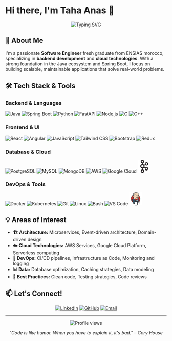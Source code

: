 # Hi there, I'm Taha Anas 👋

<div align="center">
  
[![Typing SVG](https://readme-typing-svg.herokuapp.com?font=Fira+Code&weight=500&size=22&pause=1000&color=2196F3&center=true&vCenter=true&width=600&lines=Taha+Anas;Software+Engineer;Backend+Development+Enthusiast;Cloud+%26+Microservices+Architect;Spring+Boot+Developer)](https://git.io/typing-svg)

</div>

## 🚀 About Me

I'm a passionate **Software Engineer** fresh graduate from ENSIAS morocco, specializing in **backend development** and **cloud technologies**. With a strong foundation in the Java ecosystem and Spring Boot, I focus on building scalable, maintainable applications that solve real-world problems.




## 🛠️ Tech Stack & Tools

### Backend & Languages
<p align="left">
  <img src="https://raw.githubusercontent.com/danielcranney/readme-generator/main/public/icons/skills/java-colored.svg" alt="Java" width="40" height="40"/>
  <img src="https://raw.githubusercontent.com/danielcranney/readme-generator/main/public/icons/skills/spring-boot-colored.svg" alt="Spring Boot" width="40" height="40"/>
  <img src="https://raw.githubusercontent.com/danielcranney/readme-generator/main/public/icons/skills/python-colored.svg" alt="Python" width="40" height="40"/>
  <img src="https://raw.githubusercontent.com/danielcranney/readme-generator/main/public/icons/skills/fastapi-colored.svg" alt="FastAPI" width="40" height="40"/>
  <img src="https://raw.githubusercontent.com/danielcranney/readme-generator/main/public/icons/skills/nodejs-colored.svg" alt="Node.js" width="40" height="40"/>
  <img src="https://raw.githubusercontent.com/danielcranney/readme-generator/main/public/icons/skills/c-colored.svg" alt="C" width="40" height="40"/>
  <img src="https://raw.githubusercontent.com/danielcranney/readme-generator/main/public/icons/skills/cplusplus-colored.svg" alt="C++" width="40" height="40"/>
</p>

### Frontend & UI
<p align="left">
  <img src="https://raw.githubusercontent.com/danielcranney/readme-generator/main/public/icons/skills/react-colored.svg" alt="React" width="40" height="40"/>
  <img src="https://raw.githubusercontent.com/danielcranney/readme-generator/main/public/icons/skills/angularjs-colored.svg" alt="Angular" width="40" height="40"/>
  <img src="https://raw.githubusercontent.com/danielcranney/readme-generator/main/public/icons/skills/javascript-colored.svg" alt="JavaScript" width="40" height="40"/>
  <img src="https://raw.githubusercontent.com/danielcranney/readme-generator/main/public/icons/skills/tailwindcss-colored.svg" alt="Tailwind CSS" width="40" height="40"/>
  <img src="https://raw.githubusercontent.com/danielcranney/readme-generator/main/public/icons/skills/bootstrap-colored.svg" alt="Bootstrap" width="40" height="40"/>
  <img src="https://raw.githubusercontent.com/danielcranney/readme-generator/main/public/icons/skills/redux-colored.svg" alt="Redux" width="40" height="40"/>
</p>

### Database & Cloud
<p align="left">
  <img src="https://raw.githubusercontent.com/danielcranney/readme-generator/main/public/icons/skills/postgresql-colored.svg" alt="PostgreSQL" width="40" height="40"/>
  <img src="https://raw.githubusercontent.com/danielcranney/readme-generator/main/public/icons/skills/mysql-colored.svg" alt="MySQL" width="40" height="40"/>
  <img src="https://raw.githubusercontent.com/danielcranney/readme-generator/main/public/icons/skills/mongodb-colored.svg" alt="MongoDB" width="40" height="40"/>
  <img src="https://raw.githubusercontent.com/danielcranney/readme-generator/main/public/icons/skills/aws-colored.svg" alt="AWS" width="40" height="40"/>
  <img src="https://raw.githubusercontent.com/danielcranney/readme-generator/main/public/icons/skills/googlecloud-colored.svg" alt="Google Cloud" width="40" height="40"/>
  <img src="https://raw.githubusercontent.com/devicons/devicon/master/icons/apachekafka/apachekafka-original.svg" alt="Apache Kafka" width="40" height="40"/>
</p>

### DevOps & Tools
<p align="left">
  <img src="https://raw.githubusercontent.com/danielcranney/readme-generator/main/public/icons/skills/docker-colored.svg" alt="Docker" width="40" height="40"/>
  <img src="https://raw.githubusercontent.com/danielcranney/readme-generator/main/public/icons/skills/kubernetes-colored.svg" alt="Kubernetes" width="40" height="40"/>
  <img src="https://raw.githubusercontent.com/danielcranney/readme-generator/main/public/icons/skills/git-colored.svg" alt="Git" width="40" height="40"/>
  <img src="https://raw.githubusercontent.com/danielcranney/readme-generator/main/public/icons/skills/linux-colored.svg" alt="Linux" width="40" height="40"/>
  <img src="https://raw.githubusercontent.com/danielcranney/readme-generator/main/public/icons/skills/gnubash-colored.svg" alt="Bash" width="40" height="40"/>
  <img src="https://raw.githubusercontent.com/danielcranney/readme-generator/main/public/icons/skills/visualstudiocode-colored.svg" alt="VS Code" width="40" height="40"/>
  <img src="https://raw.githubusercontent.com/devicons/devicon/master/icons/jenkins/jenkins-original.svg" alt="Jenkins" width="40" height="40"/>
</p>




## 💡 Areas of Interest

- **🏗️ Architecture:** Microservices, Event-driven architecture, Domain-driven design
- **☁️ Cloud Technologies:** AWS Services, Google Cloud Platform, Serverless computing
- **🔧 DevOps:** CI/CD pipelines, Infrastructure as Code, Monitoring and logging
- **📊 Data:** Database optimization, Caching strategies, Data modeling
- **🎯 Best Practices:** Clean code, Testing strategies, Code reviews

## 📫 Let's Connect!

<div align="center">
  
[![LinkedIn](https://img.shields.io/badge/LinkedIn-0077B5?style=for-the-badge&logo=linkedin&logoColor=white)](https://www.linkedin.com/in/taha-anas/)
[![GitHub](https://img.shields.io/badge/GitHub-100000?style=for-the-badge&logo=github&logoColor=white)](https://github.com/taha-anas)
[![Email](https://img.shields.io/badge/Email-D14836?style=for-the-badge&logo=gmail&logoColor=white)](mailto:anastaha.tech@gmail.com)

</div>

---

<div align="center">
  <img src="https://komarev.com/ghpvc/?username=taha-anas&label=Profile%20views&color=0e75b6&style=flat" alt="Profile views" />
  
  *"Code is like humor. When you have to explain it, it's bad." – Cory House*
</div>
